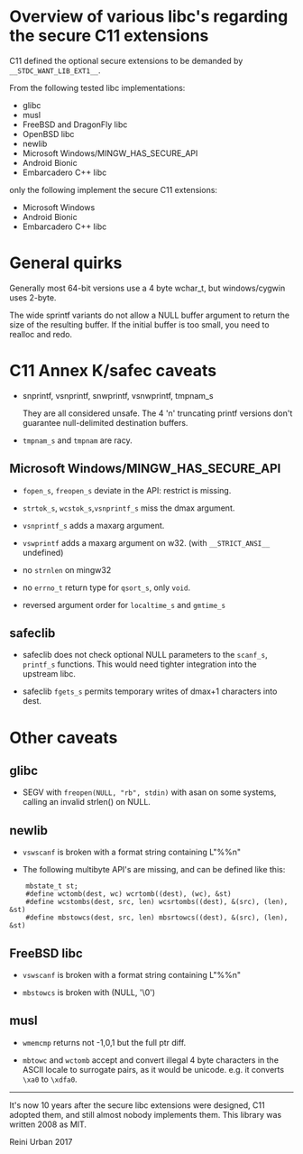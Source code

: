 # Overview of various libc's regarding the secure C11 extensions

C11 defined the optional secure extensions to be demanded by 
`__STDC_WANT_LIB_EXT1__`.

From the following tested libc implementations:

* glibc
* musl
* FreeBSD and DragonFly libc
* OpenBSD libc
* newlib
* Microsoft Windows/MINGW\_HAS\_SECURE_API
* Android Bionic
* Embarcadero C++ libc

only the following implement the secure C11 extensions:

* Microsoft Windows
* Android Bionic
* Embarcadero C++ libc

# General quirks

Generally most 64-bit versions use a 4 byte wchar_t, but windows/cygwin
uses 2-byte.

The wide sprintf variants do not allow a NULL buffer argument to
return the size of the resulting buffer. If the initial buffer is too
small, you need to realloc and redo.

# C11 Annex K/safec caveats

* snprintf, vsnprintf, snwprintf, vsnwprintf, tmpnam_s

  They are all considered unsafe. The 4 'n' truncating printf versions
  don't guarantee null-delimited destination buffers.

* `tmpnam_s` and `tmpnam` are racy.

## Microsoft Windows/MINGW_HAS_SECURE_API

* `fopen_s`, `freopen_s` deviate in the API: restrict is missing.

* `strtok_s`, `wcstok_s`,`vsnprintf_s` miss the dmax argument.

* `vsnprintf_s` adds a maxarg argument.

* `vswprintf` adds a maxarg argument on w32. (with `__STRICT_ANSI__`
  undefined)

* no `strnlen` on mingw32

* no `errno_t` return type for `qsort_s`, only `void`.

* reversed argument order for `localtime_s` and `gmtime_s`

## safeclib

* safeclib does not check optional NULL parameters to the `scanf_s`,
  `printf_s` functions. This would need tighter integration into the
  upstream libc.

* safeclib `fgets_s` permits temporary writes of dmax+1 characters
  into dest.

# Other caveats

## glibc

* SEGV with `freopen(NULL, "rb", stdin)` with asan on some systems,
  calling an invalid strlen() on NULL.

## newlib

* `vswscanf` is broken with a format string containing L"%%n"

* The following multibyte API's are missing, and can be defined like
  this:

```
    mbstate_t st;
    #define wctomb(dest, wc) wcrtomb((dest), (wc), &st)
    #define wcstombs(dest, src, len) wcsrtombs((dest), &(src), (len), &st)
    #define mbstowcs(dest, src, len) mbsrtowcs((dest), &(src), (len), &st)
```

## FreeBSD libc

* `vswscanf` is broken with a format string containing L"%%n"

* `mbstowcs` is broken with (NULL, '\0')

## musl

* `wmemcmp` returns not -1,0,1 but the full ptr diff.

* `mbtowc` and `wctomb` accept and convert illegal 4 byte characters
  in the ASCII locale to surrogate pairs, as it would be unicode.
  e.g. it converts `\xa0` to `\xdfa0`.

----

It's now 10 years after the secure libc extensions were designed, C11
adopted them, and still almost nobody implements them.  This library
was written 2008 as MIT.

Reini Urban 2017
